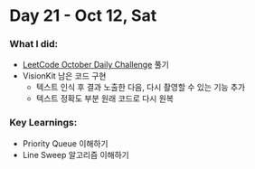 # Day 21 - Oct 12, Sat

### What I did:
- [LeetCode October Daily Challenge](https://leetcode.com/problems/divide-intervals-into-minimum-number-of-groups?envType=daily-question&envId=2024-10-12) 풀기
- VisionKit 남은 코드 구현
  - 텍스트 인식 후 결과 노출한 다음, 다시 촬영할 수 있는 기능 추가
  - 텍스트 정확도 부분 원래 코드로 다시 원복

### Key Learnings:
- Priority Queue 이해하기
- Line Sweep 알고리즘 이해하기
